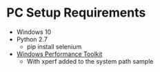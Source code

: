 # PC Setup Requirements
* Windows 10
* Python 2.7
    * pip install selenium
* [Windows Performance Toolkit](https://msdn.microsoft.com/en-us/windows/hardware/commercialize/test/wpt/index)
    * With xperf added to the system path sample
